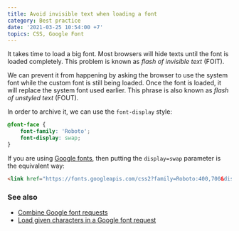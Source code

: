 ```yaml
---
title: Avoid invisible text when loading a font
category: Best practice
date: '2021-03-25 10:54:00 +7'
topics: CSS, Google Font
---
```


It takes time to load a big font. Most browsers will hide texts until the font is loaded completely. This problem is known as _flash of invisible text_ (FOIT).

We can prevent it from happening by asking the browser to use the system font while the custom font is still being loaded. Once the font is loaded, it will replace the system font used earlier.
This phrase is also known as _flash of unstyled text_ (FOUT).

In order to archive it, we can use the `font-display` style:

```css
@font-face {
    font-family: 'Roboto';
    font-display: swap;
}
```

If you are using [Google fonts](https://fonts.google.com), then putting the `display=swap` parameter is the equivalent way:

```html
<link href="https://fonts.googleapis.com/css2?family=Roboto:400,700&display=swap" rel="stylesheet" />
```

### See also

-   [Combine Google font requests](/combine-google-font-requests.html)
-   [Load given characters in a Google font request](/load-given-characters-in-a-google-font-request.html)
